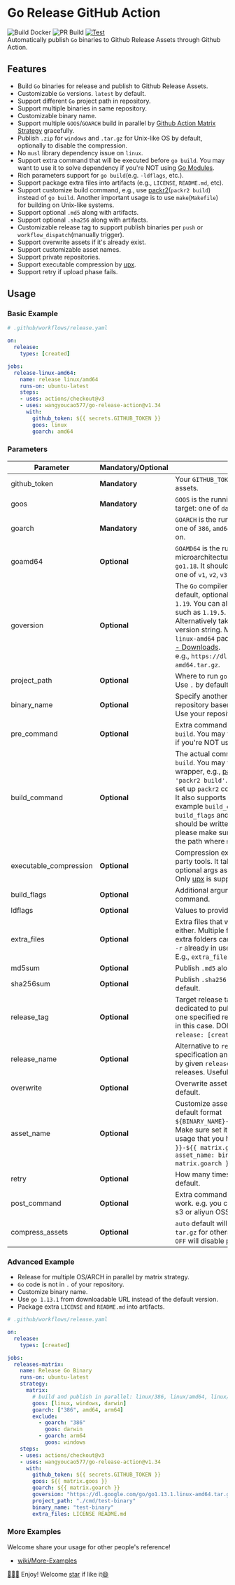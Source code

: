 # Go Release GitHub Action
![Build Docker](https://github.com/wangyoucao577/go-release-action/workflows/Build%20Docker/badge.svg) ![PR Build](https://github.com/wangyoucao577/go-release-action/workflows/PR%20Build/badge.svg) [![Test](https://github.com/wangyoucao577/go-release-action/actions/workflows/autotest.yml/badge.svg)](https://github.com/wangyoucao577/go-release-action/actions/workflows/autotest.yml)            
Automatically publish `Go` binaries to Github Release Assets through Github Action.

## Features
- Build `Go` binaries for release and publish to Github Release Assets.
- Customizable `Go` versions. `latest` by default.
- Support different `Go` project path in repository.
- Support multiple binaries in same repository.
- Customizable binary name.
- Support multiple `GOOS`/`GOARCH` build in parallel by [Github Action Matrix Strategy](https://help.github.com/en/actions/reference/workflow-syntax-for-github-actions#jobsjob_idstrategymatrix) gracefully.
- Publish `.zip` for `windows` and `.tar.gz` for Unix-like OS by default, optionally to disable the compression.
- No `musl` library dependency issue on `linux`.
- Support extra command that will be executed before `go build`. You may want to use it to solve dependency if you're NOT using [Go Modules](https://github.com/golang/go/wiki/Modules).
- Rich parameters support for `go build`(e.g. `-ldflags`, etc.).
- Support package extra files into artifacts (e.g., `LICENSE`, `README.md`, etc).
- Support customize build command, e.g., use [packr2](https://github.com/gobuffalo/packr/tree/master/v2)(`packr2 build`) instead of `go build`. Another important usage is to use `make`(`Makefile`) for building on Unix-like systems.
- Support optional `.md5` along with artifacts.
- Support optional `.sha256` along with artifacts.
- Customizable release tag to support publish binaries per `push` or `workflow_dispatch`(manually trigger).
- Support overwrite assets if it's already exist.
- Support customizable asset names.
- Support private repositories.
- Support executable compression by [upx](https://github.com/upx/upx).
- Support retry if upload phase fails.    

## Usage

### Basic Example

```yaml
# .github/workflows/release.yaml

on:
  release:
    types: [created]

jobs:
  release-linux-amd64:
    name: release linux/amd64
    runs-on: ubuntu-latest
    steps:
    - uses: actions/checkout@v3
    - uses: wangyoucao577/go-release-action@v1.34
      with:
        github_token: ${{ secrets.GITHUB_TOKEN }}
        goos: linux
        goarch: amd64
```

### Parameters

| Parameter | **Mandatory**/**Optional** | Description |
| --------- | -------- | ----------- |
| github_token | **Mandatory** | Your `GITHUB_TOKEN` for uploading releases to Github assets. |
| goos | **Mandatory** | `GOOS` is the running program's operating system target: one of `darwin`, `freebsd`, `linux`, and so on. |
| goarch | **Mandatory** | `GOARCH` is the running program's architecture target: one of `386`, `amd64`, `arm`, `arm64`, `s390x`, `loong64` and so on. |
| goamd64 | **Optional** | `GOAMD64` is the running programs amd64 microarchitecture level, which is available since `go1.18`. It should only be used when `GOARCH` is `amd64`: one of `v1`, `v2`, `v3`, `v4`. |
| goversion |  **Optional** | The `Go` compiler version. `latest`([check it here](https://go.dev/VERSION?m=text)) by default, optional `1.13`, `1.14`, `1.15`, `1.16`, `1.17`, `1.18`, `1.19`. You can also define a specific minor release, such as `1.19.5`. <br>Alternatively takes a download URL instead of version string. Make sure your URL references the `linux-amd64` package. You can find the URL on [Go - Downloads](https://go.dev/dl/).<br>e.g., `https://dl.google.com/go/go1.13.1.linux-amd64.tar.gz`. |
| project_path | **Optional** | Where to run `go build`. <br>Use `.` by default. |
| binary_name | **Optional** | Specify another binary name if do not want to use repository basename. <br>Use your repository's basename if not set. |
| pre_command | **Optional** | Extra command that will be executed before `go build`. You may want to use it to solve dependency if you're NOT using [Go Modules](https://github.com/golang/go/wiki/Modules). |
| build_command | **Optional** | The actual command to build binary, typically `go build`. You may want to use other command wrapper, e.g., [packr2](https://github.com/gobuffalo/packr/tree/master/v2), example `build_command: 'packr2 build'`. Remember to use `pre_command` to set up `packr2` command in this scenario.<br>It also supports the `make`(`Makefile`) building system, example `build_command: make`. In this case both `build_flags` and `ldflags` will be ignored since they should be written in your `Makefile` already. Also, please make sure the generated binary placed in the path where `make` runs, i.e., `project_path`. |
| executable_compression | **Optional** | Compression executable binary by some third-party tools. It takes compression command with optional args as input, e.g., `upx` or `upx -v`. <br>Only [upx](https://github.com/upx/upx) is supported at the moment.|
| build_flags | **Optional** | Additional arguments to pass the `go build` command. |
| ldflags | **Optional** | Values to provide to the `-ldflags` argument. |
| extra_files | **Optional** | Extra files that will be packaged into artifacts either. Multiple files separated by space. Note that extra folders can be allowed either since internal `cp -r` already in use. <br>E.g., `extra_files: LICENSE README.md` |
| md5sum | **Optional** | Publish `.md5` along with artifacts, `TRUE` by default. |
| sha256sum | **Optional** | Publish `.sha256` along with artifacts, `FALSE` by default. |
| release_tag | **Optional** | Target release tag to publish your binaries to. It's dedicated to publish binaries on every `push` into one specified release page since there's no target in this case. DON'T set it if you trigger the action by `release: [created]` event as most people do.|
| release_name           | **Optional**               | Alternative to `release_tag` for release target specification and binary push. The newest release by given `release_name` will be picked from all releases. Useful for e.g. untagged(draft) ones.|
| overwrite | **Optional** | Overwrite asset if it's already exist. `FALSE` by default. |
| asset_name | **Optional** | Customize asset name if do not want to use the default format `${BINARY_NAME}-${RELEASE_TAG}-${GOOS}-${GOARCH}`. <br>Make sure set it correctly, especially for matrix usage that you have to append `-${{ matrix.goos }}-${{ matrix.goarch }}`. A valid example could be  `asset_name: binary-name-${{ matrix.goos }}-${{ matrix.goarch }}`. |
| retry | **Optional** | How many times retrying if upload fails. `3` by default. |
| post_command | **Optional** | Extra command that will be executed for teardown work. e.g. you can use it to upload artifacts to AWS s3 or aliyun OSS |
| compress_assets | **Optional** | `auto` default will produce a `zip` file for Windows and `tar.gz` for others. `zip` will force the use of of `zip`. `OFF` will disable packaging of assets. |

### Advanced Example

- Release for multiple OS/ARCH in parallel by matrix strategy.
- `Go` code is not in `.` of your repository.
- Customize binary name.
- Use `go 1.13.1` from downloadable URL instead of the default version.
- Package extra `LICENSE` and `README.md` into artifacts.

```yaml
# .github/workflows/release.yaml

on:
  release:
    types: [created]

jobs:
  releases-matrix:
    name: Release Go Binary
    runs-on: ubuntu-latest
    strategy:
      matrix:
        # build and publish in parallel: linux/386, linux/amd64, linux/arm64, windows/386, windows/amd64, darwin/amd64, darwin/arm64
        goos: [linux, windows, darwin]
        goarch: ["386", amd64, arm64]
        exclude:
          - goarch: "386"
            goos: darwin
          - goarch: arm64
            goos: windows
    steps:
    - uses: actions/checkout@v3
    - uses: wangyoucao577/go-release-action@v1.34
      with:
        github_token: ${{ secrets.GITHUB_TOKEN }}
        goos: ${{ matrix.goos }}
        goarch: ${{ matrix.goarch }}
        goversion: "https://dl.google.com/go/go1.13.1.linux-amd64.tar.gz"
        project_path: "./cmd/test-binary"
        binary_name: "test-binary"
        extra_files: LICENSE README.md
```

### More Examples
Welcome share your usage for other people's reference!
- [wiki/More-Examples](https://github.com/wangyoucao577/go-release-action/wiki/More-Examples)

[:clap:](":clap:")[:clap:](":clap:")[:clap:](":clap:") Enjoy! Welcome [star](https://github.com/wangyoucao577/go-release-action/) if like it[:smile:](:smile:)
